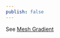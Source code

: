 ```yaml
---
publish: false
---
```


See [Mesh Gradient]

<script setup>
import MeshGradient from '../components/MeshGradient.vue'
</script>

<MeshGradient />

[Mesh Gradient]: /guide/lesson-018#mesh-gradient
